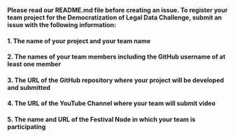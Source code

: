 **Please read our README.md file before creating an issue. To register your team project for the Democratization of Legal Data Challenge, submit an issue with the following information:**

#### 1. The name of your project and your team name

#### 2. The names of your team members including the GitHub username of at least one member

#### 3. The URL of the GitHub repository where your project will be developed and submitted

#### 4. The URL of the YouTube Channel where your team will submit video

#### 5. The name and URL of the Festival Node in which your team is participating
